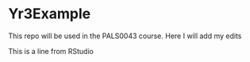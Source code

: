 # Yr3Example
This repo will be used in the PALS0043 course.
Here I will add my edits

This is a line from RStudio